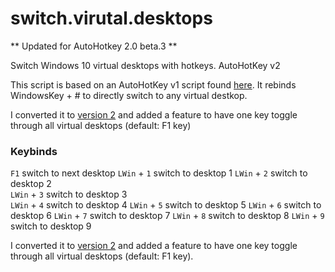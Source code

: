 # switch.virutal.desktops
** Updated for AutoHotkey 2.0 beta.3 **

Switch Windows 10 virtual desktops with hotkeys. AutoHotKey v2

This script is based on an AutoHotKey v1 script found [here](https://www.computerhope.com/tips/tip224.htm). It rebinds WindowsKey + # to directly switch to any virtual destkop.

I converted it to [version 2](https://www.autohotkey.com/v2/) and added a feature to have one key toggle through all virtual desktops (default: F1 key)

### Keybinds
`F1` switch to next desktop 
`LWin` + `1` switch to desktop 1 
`LWin` + `2` switch to desktop 2  
`LWin` + `3` switch to desktop 3  
`LWin` + `4` switch to desktop 4
`LWin` + `5` switch to desktop 5 
`LWin` + `6` switch to desktop 6
`LWin` + `7` switch to desktop 7
`LWin` + `8` switch to desktop 8
`LWin` + `9` switch to desktop 9

I converted it to [version 2](https://www.autohotkey.com/v2/) and added a feature to have one key toggle through all virtual desktops (default: F1 key).